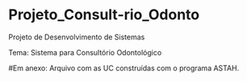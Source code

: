 # Projeto_Consult-rio_Odonto

Projeto de Desenvolvimento de Sistemas

Tema: Sistema para Consultório Odontológico

#Em anexo:
  Arquivo com as UC construídas com o programa ASTAH.
